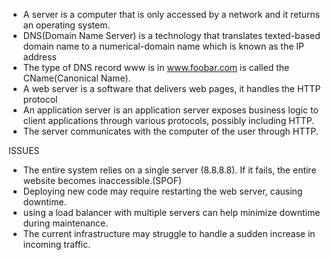 - A server is a computer that is only accessed by a network and it returns an operating system.
- DNS(Domain Name Server) is a technology that translates texted-based domain name to a numerical-domain name which is known as the IP address
- The type of DNS record www is in www.foobar.com is called the CName(Canonical Name).
- A web server is a software that delivers web pages, it handles the HTTP protocol
- An application server is an application server exposes business logic to client applications through various protocols, possibly including HTTP.
- The server communicates with the computer of the user through HTTP.

ISSUES
- The entire system relies on a single server (8.8.8.8). If it fails, the entire website becomes inaccessible.(SPOF)
- Deploying new code may require restarting the web server, causing downtime.
- using a load balancer with multiple servers can help minimize downtime during maintenance.
- The current infrastructure may struggle to handle a sudden increase in incoming traffic.  
